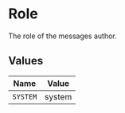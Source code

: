 # Role

The role of the messages author.


## Values

| Name     | Value    |
| -------- | -------- |
| `SYSTEM` | system   |
